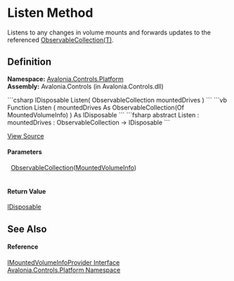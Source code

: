 # Listen Method


Listens to any changes in volume mounts and forwards updates to the referenced <a href="https://learn.microsoft.com/dotnet/api/system.collections.objectmodel.observablecollection-1" target="_blank" rel="noopener noreferrer">ObservableCollection(T)</a>.



## Definition
**Namespace:** <a href="N_Avalonia_Controls_Platform">Avalonia.Controls.Platform</a>  
**Assembly:** Avalonia.Controls (in Avalonia.Controls.dll)

<Tabs groupId="api-code-preview">
<TabItem value="csharp" label="C#">
```csharp
IDisposable Listen(
	ObservableCollection<MountedVolumeInfo> mountedDrives
)
```
</TabItem>
<TabItem value="vb" label="VB">
```vb
Function Listen ( 
	mountedDrives As ObservableCollection(Of MountedVolumeInfo)
) As IDisposable
```
</TabItem>
<TabItem value="fsharp" label="F#">
```fsharp
abstract Listen : 
        mountedDrives : ObservableCollection<MountedVolumeInfo> -> IDisposable 
```
</TabItem>
</Tabs>



<a href="https://github.com/AvaloniaUI/Avalonia/tree/master/src/Avalonia.Controls/Platform/Dialogs/IMountedVolumeInfoProvider.cs" title="View the source code">View Source</a>



#### Parameters
<dl><dt>  <a href="https://learn.microsoft.com/dotnet/api/system.collections.objectmodel.observablecollection-1" target="_blank" rel="noopener noreferrer">ObservableCollection</a>(<a href="T_Avalonia_Controls_Platform_MountedVolumeInfo">MountedVolumeInfo</a>)</dt><dd> </dd></dl>

#### Return Value
<a href="https://learn.microsoft.com/dotnet/api/system.idisposable" target="_blank" rel="noopener noreferrer">IDisposable</a>

## See Also


#### Reference
<a href="T_Avalonia_Controls_Platform_IMountedVolumeInfoProvider">IMountedVolumeInfoProvider Interface</a>  
<a href="N_Avalonia_Controls_Platform">Avalonia.Controls.Platform Namespace</a>  

